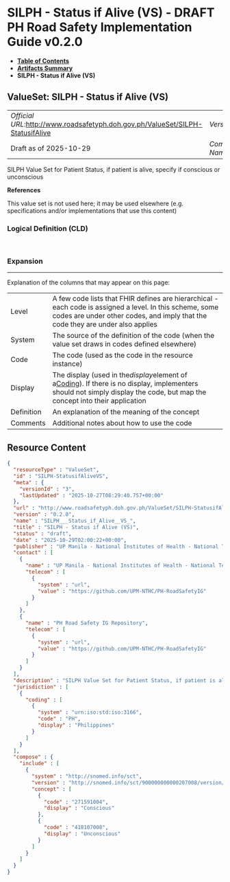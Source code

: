 # SILPH - Status if Alive (VS) - DRAFT PH Road Safety Implementation Guide v0.2.0

* [**Table of Contents**](toc.md)
* [**Artifacts Summary**](artifacts.md)
* **SILPH - Status if Alive (VS)**

## ValueSet: SILPH - Status if Alive (VS) 

| | |
| :--- | :--- |
| *Official URL*:http://www.roadsafetyph.doh.gov.ph/ValueSet/SILPH-StatusifAlive | *Version*:0.2.0 |
| Draft as of 2025-10-29 | *Computable Name*:SILPH___Status_if_Alive__VS_ |

 
SILPH Value Set for Patient Status, if patient is alive, specify if conscious or unconscious 

 **References** 

This value set is not used here; it may be used elsewhere (e.g. specifications and/or implementations that use this content)

### Logical Definition (CLD)

 

### Expansion

-------

 Explanation of the columns that may appear on this page: 

| | |
| :--- | :--- |
| Level | A few code lists that FHIR defines are hierarchical - each code is assigned a level. In this scheme, some codes are under other codes, and imply that the code they are under also applies |
| System | The source of the definition of the code (when the value set draws in codes defined elsewhere) |
| Code | The code (used as the code in the resource instance) |
| Display | The display (used in the*display*element of a[Coding](http://hl7.org/fhir/R4/datatypes.html#Coding)). If there is no display, implementers should not simply display the code, but map the concept into their application |
| Definition | An explanation of the meaning of the concept |
| Comments | Additional notes about how to use the code |



## Resource Content

```json
{
  "resourceType" : "ValueSet",
  "id" : "SILPH-StatusifAliveVS",
  "meta" : {
    "versionId" : "3",
    "lastUpdated" : "2025-10-27T08:29:40.757+00:00"
  },
  "url" : "http://www.roadsafetyph.doh.gov.ph/ValueSet/SILPH-StatusifAlive",
  "version" : "0.2.0",
  "name" : "SILPH___Status_if_Alive__VS_",
  "title" : "SILPH - Status if Alive (VS)",
  "status" : "draft",
  "date" : "2025-10-29T02:00:22+00:00",
  "publisher" : "UP Manila - National Institutes of Health - National Telehealth Center",
  "contact" : [
    {
      "name" : "UP Manila - National Institutes of Health - National Telehealth Center",
      "telecom" : [
        {
          "system" : "url",
          "value" : "https://github.com/UPM-NTHC/PH-RoadSafetyIG"
        }
      ]
    },
    {
      "name" : "PH Road Safety IG Repository",
      "telecom" : [
        {
          "system" : "url",
          "value" : "https://github.com/UPM-NTHC/PH-RoadSafetyIG"
        }
      ]
    }
  ],
  "description" : "SILPH Value Set for Patient Status, if patient is alive, specify if conscious or unconscious",
  "jurisdiction" : [
    {
      "coding" : [
        {
          "system" : "urn:iso:std:iso:3166",
          "code" : "PH",
          "display" : "Philippines"
        }
      ]
    }
  ],
  "compose" : {
    "include" : [
      {
        "system" : "http://snomed.info/sct",
        "version" : "http://snomed.info/sct/900000000000207008/version/20241001",
        "concept" : [
          {
            "code" : "271591004",
            "display" : "Conscious"
          },
          {
            "code" : "418107008",
            "display" : "Unconscious"
          }
        ]
      }
    ]
  }
}

```
